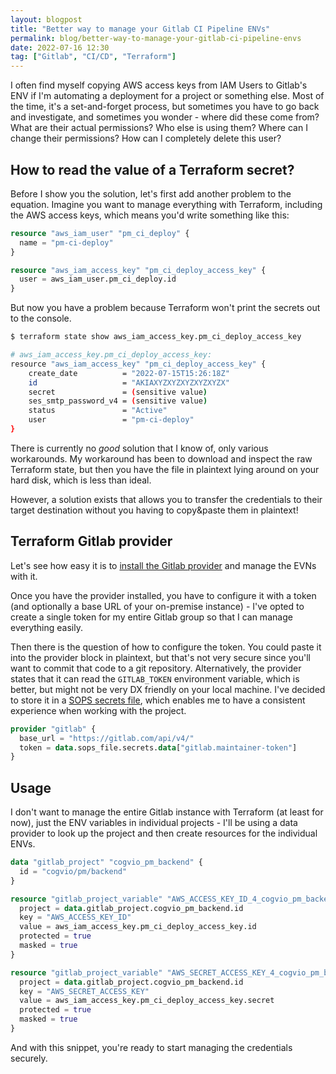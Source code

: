 ```yaml
---
layout: blogpost
title: "Better way to manage your Gitlab CI Pipeline ENVs"
permalink: blog/better-way-to-manage-your-gitlab-ci-pipeline-envs
date: 2022-07-16 12:30
tag: ["Gitlab", "CI/CD", "Terraform"]
---
```


I often find myself copying AWS access keys from IAM Users to Gitlab's ENV if I'm automating a deployment for a project or something else. Most of the time, it's a set-and-forget process, but sometimes you have to go back and investigate, and sometimes you wonder - where did these come from? What are their actual permissions? Who else is using them? Where can I change their permissions? How can I completely delete this user?

<!--more-->

## How to read the value of a Terraform secret?

Before I show you the solution, let's first add another problem to the equation. Imagine you want to manage everything with Terraform, including the AWS access keys, which means you'd write something like this:

```terraform
resource "aws_iam_user" "pm_ci_deploy" {
  name = "pm-ci-deploy"
}

resource "aws_iam_access_key" "pm_ci_deploy_access_key" {
  user = aws_iam_user.pm_ci_deploy.id
}
```

But now you have a problem because Terraform won't print the secrets out to the console.

```sh
$ terraform state show aws_iam_access_key.pm_ci_deploy_access_key

# aws_iam_access_key.pm_ci_deploy_access_key:
resource "aws_iam_access_key" "pm_ci_deploy_access_key" {
    create_date          = "2022-07-15T15:26:18Z"
    id                   = "AKIAXYZXYZXYZXYZXYZX"
    secret               = (sensitive value)
    ses_smtp_password_v4 = (sensitive value)
    status               = "Active"
    user                 = "pm-ci-deploy"
}
```

There is currently no *good* solution that I know of, only various workarounds. My workaround has been to download and inspect the raw Terraform state, but then you have the file in plaintext lying around on your hard disk, which is less than ideal.

However, a solution exists that allows you to transfer the credentials to their target destination without you having to copy&paste them in plaintext! 

## Terraform Gitlab provider

Let's see how easy it is to [install the Gitlab provider](https://registry.terraform.io/providers/gitlabhq/gitlab/latest/docs) and manage the EVNs with it.

Once you have the provider installed, you have to configure it with a token  (and optionally a base URL of your on-premise instance) - I've opted to create a single token for my entire Gitlab group so that I can manage everything easily.

Then there is the question of how to configure the token. You could paste it into the provider block in plaintext, but that's not very secure since you'll want to commit that code to a git repository. Alternatively, the provider states that it can read the `GITLAB_TOKEN` environment variable, which is better, but might not be very DX friendly on your local machine. I've decided to store it in a [SOPS secrets file](https://registry.terraform.io/providers/carlpett/sops/latest/docs), which enables me to have a consistent experience when working with the project.

```terraform
provider "gitlab" {
  base_url = "https://gitlab.com/api/v4/"
  token = data.sops_file.secrets.data["gitlab.maintainer-token"]
}
```

## Usage

I don't want to manage the entire Gitlab instance with Terraform (at least for now), just the ENV variables in individual projects - I'll be using a data provider to look up the project and then create resources for the individual ENVs.

```terraform
data "gitlab_project" "cogvio_pm_backend" {
  id = "cogvio/pm/backend"
}

resource "gitlab_project_variable" "AWS_ACCESS_KEY_ID_4_cogvio_pm_backend" {
  project = data.gitlab_project.cogvio_pm_backend.id
  key = "AWS_ACCESS_KEY_ID"
  value = aws_iam_access_key.pm_ci_deploy_access_key.id
  protected = true
  masked = true
}

resource "gitlab_project_variable" "AWS_SECRET_ACCESS_KEY_4_cogvio_pm_backend" {
  project = data.gitlab_project.cogvio_pm_backend.id
  key = "AWS_SECRET_ACCESS_KEY"
  value = aws_iam_access_key.pm_ci_deploy_access_key.secret
  protected = true
  masked = true
}
```

And with this snippet, you're ready to start managing the credentials securely.
